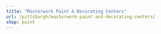 ```yaml
---
title: "Masterwork Paint & Decorating Centers"
url: /pittsburgh/masterwork-paint-and-decorating-centers/
shop: paint
---
```

